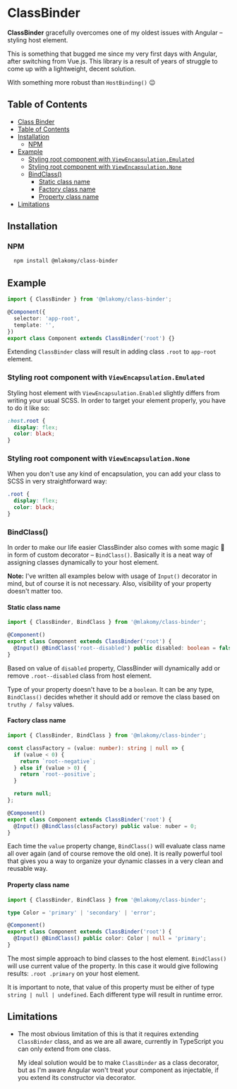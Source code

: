 # ClassBinder

**ClassBinder** gracefully overcomes one of my oldest issues with Angular – styling host element.

This is something that bugged me since my very first days with Angular, after switching from Vue.js. This library is
a result of years of struggle to come up with a lightweight, decent solution.

With something more robust than `HostBinding()` 😉

## Table of Contents

- [Class Binder](#class-binder)
- [Table of Contents](#table-of-contents)
- [Installation](#installation)
  - [NPM](#npm)
- [Example](#example)
  - [Styling root component with `ViewEncapsulation.Emulated`](#styling-root-component-with-viewencapsulationemulated)
  - [Styling root component with `ViewEncapsulation.None`](#styling-root-component-with-viewencapsulationnone)
  - [BindClass()](#bindclass)
    - [Static class name](#static-class-name)
    - [Factory class name](#factory-class-name)
    - [Property class name](#property-class-name)
- [Limitations](#limitations)

## Installation

### NPM

```bash
  npm install @mlakomy/class-binder
```

## Example

```typescript
import { ClassBinder } from '@mlakomy/class-binder';

@Component({
  selector: 'app-root',
  template: '',
})
export class Component extends ClassBinder('root') {}
```

Extending `ClassBinder` class will result in adding class `.root` to `app-root` element.

### Styling root component with `ViewEncapsulation.Emulated`

Styling host element with `ViewEncapsulation.Enabled` slightly differs from writing your usual SCSS. In order to
target your element properly, you have to do it like so:

```SCSS
:host.root {
  display: flex;
  color: black;
}
```

### Styling root component with `ViewEncapsulation.None`

When you don't use any kind of encapsulation, you can add your class to SCSS in very straightforward way:

```SCSS
.root {
  display: flex;
  color: black;
}
```

### BindClass()

In order to make our life easier ClassBinder also comes with some magic 🧙 in form of custom decorator – `BindClass()`.
Basically it is a neat way of assigning classes dynamically to your host element.

**Note:** I've written all examples below with usage of `Input()` decorator in mind, but of course it is not necessary.
Also, visibility of your property doesn't matter too.

#### Static class name

```typescript
import { ClassBinder, BindClass } from '@mlakomy/class-binder';

@Component()
export class Component extends ClassBinder('root') {
  @Input() @BindClass('root--disabled') public disabled: boolean = false;
}
```

Based on value of `disabled` property, ClassBinder will dynamically add or remove `.root--disabled` class from host
element.

Type of your property doesn't have to be a `boolean`. It can be any type, `BindClass()` decides whether it should add or
remove the class based on `truthy / falsy` values.

#### Factory class name

```typescript
import { ClassBinder, BindClass } from '@mlakomy/class-binder';

const classFactory = (value: number): string | null => {
  if (value < 0) {
    return `root--negative`;
  } else if (value > 0) {
    return `root--positive`;
  }

  return null;
};

@Component()
export class Component extends ClassBinder('root') {
  @Input() @BindClass(classFactory) public value: nuber = 0;
}
```

Each time the `value` property change, `BindClass()` will evaluate class name all over again (and of course remove the
old one). It is really powerful tool that gives you a way to organize your dynamic classes in a very clean and reusable
way.

#### Property class name

```typescript
import { ClassBinder, BindClass } from '@mlakomy/class-binder';

type Color = 'primary' | 'secondary' | 'error';

@Component()
export class Component extends ClassBinder('root') {
  @Input() @BindClass() public color: Color | null = 'primary';
}
```

The most simple approach to bind classes to the host element. `BindClass()` will use current value of the property. In
this case it would give following results: `.root .primary` on your host element.

It is important to note, that value of this property must be either of type `string | null | undefined`. Each different
type will result in runtime error.

## Limitations

- The most obvious limitation of this is that it requires extending `ClassBinder` class, and as we are all aware,
  currently in TypeScript you can only extend from one class.

  My ideal solution would be to make `ClassBinder` as a class decorator, but as I'm aware Angular won't treat your
  component as injectable, if you extend its constructor via decorator.
